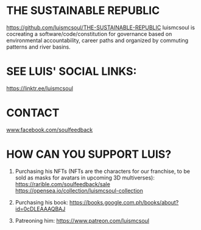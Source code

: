 # THE SUSTAINABLE REPUBLIC 
https://github.com/luismcsoul/THE-SUSTAINABLE-REPUBLIC
luismcsoul is cocreating a software/code/constitution for governance based on environmental accountability, career paths and organized by commuting patterns and river basins. 

# SEE LUIS' SOCIAL LINKS:
https://linktr.ee/luismcsoul


# CONTACT
www.facebook.com/soulfeedback


# HOW CAN YOU SUPPORT LUIS?

1. Purchasing his NFTs (NFTs are the characters for our franchise, to be sold as masks for avatars in upcoming 3D multiverses): 
https://rarible.com/soulfeedback/sale 
https://opensea.io/collection/luismcsoul-collection

2. Purchasing his book: 
https://books.google.com.ph/books/about?id=0cDLEAAAQBAJ

3. Patreoning him: 
https://www.patreon.com/luismcsoul
